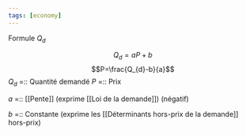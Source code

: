 ```yaml
---
tags: [economy] 
---
```


Formule $Q_d$

$$Q_d=aP+b$$
$$P=\frac{Q_{d}-b}{a}$$
$Q_d$ =:: Quantité demandé 
$P$ =:: Prix
<!--SR:!2023-02-27,4,272-->
$a$ =:: [[Pente]] (exprime [[Loi de la demande]]) (négatif)
<!--SR:!2023-02-25,4,270-->
$b$ =:: Constante (exprime les [[Déterminants hors-prix de la demande]] hors-prix)